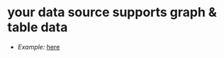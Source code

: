 # your data source supports graph & table data
* _Example:_ [here](https://play.grafana.org/goto/aezdbx268jhmof?orgId=1)


